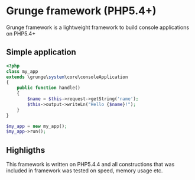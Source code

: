 # Grunge framework (PHP5.4+)
Grunge framework is a lightweight framework to build console applications on PHP5.4+
## Simple application
```php
<?php
class my_app
extends \grunge\system\core\consoleApplication
{
    public function handle()
    {
        $name = $this->request->getString('name');
        $this->output->writeLn("Hello {$name}!");
    }
}

$my_app = new my_app();
$my_app->run();
````

## Highligths
This framework is written on PHP5.4.4 and all constructions that
was included in framework was tested on speed, memory usage etc.